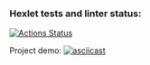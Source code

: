 ### Hexlet tests and linter status:
[![Actions Status](https://github.com/Lusacan-Night/python-project-50/actions/workflows/hexlet-check.yml/badge.svg)](https://github.com/Lusacan-Night/python-project-50/actions)

Project demo:
[![asciicast](https://asciinema.org/a/659442.png)](https://asciinema.org/a/659442)